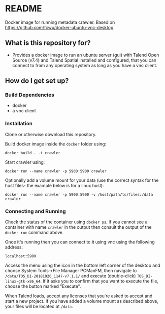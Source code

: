 # README #

Docker image for running metadata crawler. Based on https://github.com/fcwu/docker-ubuntu-vnc-desktop

## What is this repository for? ##

* Provides a docker image to run an ubuntu server (gui) with Talend Open Source (v7.4) and Talend Spatial installed and configured, that you can connect to from any operating system as long as you have a vnc client.

## How do I get set up? ##

### Build Dependencies ###

* docker
* a vnc client

### Installation ###

Clone or otherwise download this repository. 

Build docker image inside the `docker` folder using:

	docker build . -t crawler

Start crawler using:

	docker run --name crawler -p 5900:5900 crawler

Optionally add a volume mount for your data (use the correct syntax for the host files- the example below is for a linux host):

	docker run --name crawler -p 5900:5900 -v /host/path/to/files:/data crawler


### Connecting and Running ###

Check the status of the container using `docker ps`. If you cannot see a container with name `crawler` in the output then consult the output of the `docker run` command above.

Once it's running then you can connect to it using vnc using the following address:

	localhost:5900

Access the menu using the icon in the bottom left corner of the desktop and choose System Tools&rarr;File Manager PCManFM, then navigate to `/data/TOS_DI-20181026_1147-v7.1.1/` and execute (double-click) `TOS_DI-linux-gtk-x86_64`. If it asks you to confirm that you want to execute the file, choose the button marked "Execute". 

When Talend loads, accept any licenses that you're asked to accept and start a new project. If you have added a volume mount as described above, your files will be located at `/data`.